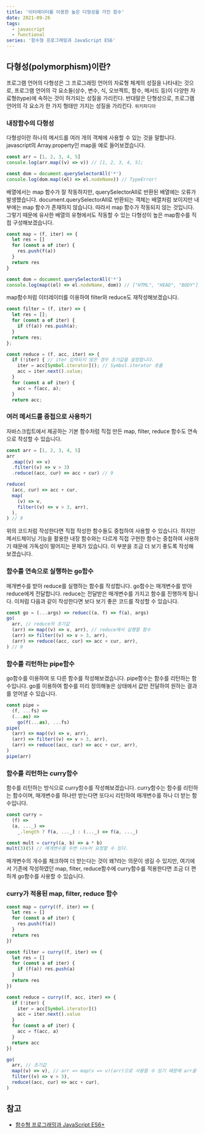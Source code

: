 ```yaml
---
title: '이터레이터를 이용한 높은 다형성을 가진 함수'
date: 2021-09-26
tags:
  - javascript
  - functional
series: '함수형 프로그래밍과 JavaScript ES6'
---
```


## 다형성(polymorphism)이란?

프로그램 언어의 다형성은 그 프로그래밍 언어의 자료형 체계의 성질을 나타내는 것으로, 프로그램 언어의 각 요소들(상수, 변수, 식, 오브젝트, 함수, 메서드 등)이 다양한 자료형(type)에 속하는 것이 허가되는 성질을 가리킨다. 반대말은 단형성으로, 프로그램 언어의 각 요소가 한 가지 형태만 가지는 성질을 가리킨다. `위키피디아`

### 내장함수의 다형성

다형성이란 하나의 메서드를 여러 개의 객체에 사용할 수 있는 것을 말합니다. javascript의 Array.property인 map을 예로 들어보겠습니다.

```jsx
const arr = [1, 2, 3, 4, 5]
console.log(arr.map((v) => v)) // [1, 2, 3, 4, 5];

const dom = document.querySelectorAll('*')
console.log(dom.map((el) => el.nodeName)) // TypeError!
```

배열에서는 map 함수가 잘 작동하지만, querySelectorAll로 반환된 배열에는 오류가 발생했습니다. document.querySelectorAll로 반환되는 객체는 배열처럼 보이지만 내부에는 map 함수가 존재하지 않습니다. 따라서 map 함수가 작동되지 않는 것입니다. 그렇기 때문에 유사한 배열의 유형에서도 작동할 수 있는 다형성이 높은 map함수를 직접 구성해보겠습니다.

```jsx
const map = (f, iter) => {
  let res = []
  for (const a of iter) {
    res.push(f(a))
  }
  return res
}

const dom = document.querySelectorAll('*')
console.log(map((el) => el.nodeName, dom)) // ["HTML", "HEAD", "BODY"]
```

map함수처럼 이터레이터를 이용하여 filter와 reduce도 재작성해보겠습니다.

```jsx
const filter = (f, iter) => {
  let res = [];
  for (const a of iter) {
    if (f(a)) res.push(a);
  }
  return res;
};

const reduce = (f, acc, iter) => {
  if (!iter) { // iter 입력되지 않은 경우 초기값을 설정합니다.
    iter = acc[Symbol.iterator](); // Symbol.iterator 호출
    acc = iter.next().value;
  }
  for (const a of iter) {
    acc = f(acc, a);
  }
  return acc;
```

### 여러 메서드를 중첩으로 사용하기

자바스크립트에서 제공하는 기본 함수처럼 직접 만든 map, filter, reduce 함수도 연속으로 작성할 수 있습니다.

```jsx
const arr = [1, 2, 3, 4, 5]
arr
  .map((v) => v)
  .filter((v) => v > 3)
  .reduce((acc, cur) => acc + cur) // 9

reduce(
  (acc, cur) => acc + cur,
  map(
    (v) => v,
    filter((v) => v > 3, arr),
  ),
) // 9
```

위의 코드처럼 작성한다면 직접 작성한 함수들도 중첩하여 사용할 수 있습니다. 하지만 메서드체이닝 기능을 활용한 내장 함수와는 다르게 직접 구현한 함수는 중첩하여 사용하기 때문에 가독성이 떨어지는 문제가 있습니다. 이 부분을 조금 더 보기 좋도록 작성해 보겠습니다.

### 함수를 연속으로 실행하는 go함수

매개변수를 받아 reduce를 실행하는 함수를 작성합니다. go함수는 매개변수를 받아 reduce에게 전달합니다. reduce는 전달받은 매개변수를 가지고 함수를 진행하게 됩니다. 이처럼 다음과 같이 작성한다면 보다 보기 좋은 코드를 작성할 수 있습니다.

```jsx
const go = (...args) => reduec((a, f) => f(a), args)
go(
  arr, // reduce의 초기값
  (arr) => map((v) => v, arr), // reduce에서 실행할 함수
  (arr) => filter((v) => v > 3, arr),
  (arr) => reduce((acc, cur) => acc + cur, arr),
) // 9
```

### 함수를 리턴하는 pipe함수

go함수를 이용하여 또 다른 함수를 작성해보겠습니다. pipe함수는 함수를 리턴하는 함수입니다. go를 이용하여 함수를 미리 정의해놓은 상태에서 값만 전달하여 원하는 결과를 얻어낼 수 있습니다.

```jsx
const pipe =
  (f, ...fs) =>
  (...as) =>
    go(f(...as), ...fs)
pipe(
  (arr) => map((v) => v, arr),
  (arr) => filter((v) => v > 3, arr),
  (arr) => reduce((acc, cur) => acc + cur, arr),
)
pipe(arr)
```

### 함수를 리턴하는 curry함수

함수를 리턴하는 방식으로 curry함수를 작성해보겠습니다. curry함수는 함수를 리턴하는 함수이며, 매개변수를 하나만 받는다면 또다시 리턴하여 매개변수를 하나 더 받는 함수입니다.

```jsx
const curry =
  (f) =>
  (a, ..._) =>
    _.length ? f(a, ..._) : (..._) => f(a, ..._)

const mult = curry((a, b) => a * b)
mult(3)(5) // 매개변수를 두번 나누어 요청할 수 있다.
```

매개변수의 개수를 체크하여 더 받는다는 것이 왜?라는 의문이 생길 수 있지만, 여기에서 기존에 작성하였던 map, filter, reduce함수에 curry함수를 적용한다면 조금 더 편하게 go함수를 사용할 수 있습니다.

### curry가 적용된 map, filter, reduce 함수

```jsx
const map = curry((f, iter) => {
  let res = []
  for (const a of iter) {
    res.push(f(a))
  }
  return res
})

const filter = curry((f, iter) => {
  let res = []
  for (const a of iter) {
    if (f(a)) res.push(a)
  }
  return res
})

const reduce = curry((f, acc, iter) => {
  if (!iter) {
    iter = acc[Symbol.iterator]()
    acc = iter.next().value
  }
  for (const a of iter) {
    acc = f(acc, a)
  }
  return acc
})
```

```jsx
go(
  arr, // 초기값
  map((v) => v), // arr => map(v => v)(arr)으로 사용할 수 있기 때문에 arr을 생략가능.
  filter((v) => v > 3),
  reduce((acc, cur) => acc + cur),
)
```

## 참고

- [함수형 프로그래밍과 JavaScript ES6+](https://www.inflearn.com/course/functional-es6)
